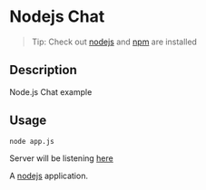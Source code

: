 Nodejs Chat
==============

> Tip: Check out [nodejs](https://nodejs.org/en/download/) and [npm](https://docs.npmjs.com/cli/install) are installed

Description 
---------------------
Node.js Chat example

Usage
---------------------
```sh
node app.js
```
Server will be listening [here](http://localhost:3000) 

A [nodejs](https://nodejs.org) application.
